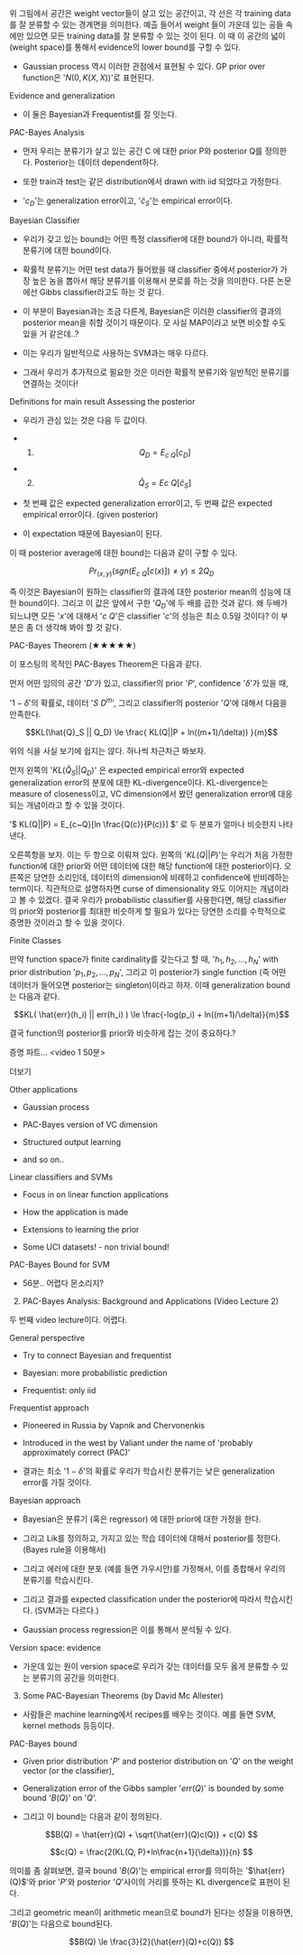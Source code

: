 위 그림에서 공간은 weight vector들이 살고 있는 공간이고, 각 선은 각 training data를 잘 분류할 수 있는 경계면을 의미한다. 예츨 들어서 weight 들이 가운데 있는 공들 속에만 있으면 모든 training data를 잘 분류할 수 있는 것이 된다. 이 때 이 공간의 넓이 (weight space)를 통해서 evidence의 lower bound를 구할 수 있다. 

  - Gaussian process 역시 이러한 관점에서 표현될 수 있다. GP prior over function은 '$N(0, K(X, X))$'로 표현된다. 



Evidence and generalization 

 -  이 둘은 Bayesian과 Frequentist를 잘 잇는다. 



PAC-Bayes Analysis

 - 먼저 우리는 분류기가 살고 있는 공간 C 에 대한 prior P와  posterior Q를 정의한다. Posterior는 데이터 dependent하다. 

 - 또한 train과 test는 같은 distribution에서 drawn with iid 되었다고 가정한다. 

 - '$c_D$'는 generalization error이고, '$\hat{c}_S$'는 empirical error이다. 



Bayesian Classifier 

 - 우리가 갖고 있는 bound는 어떤 특정 classifier에 대한 bound가 아니라, 확률적 분류기에 대한 bound이다. 

 - 확률적 분류기는 어떤 test data가 들어왔을 때 classifier 중에서 posterior가 가장 높은 놈을 뽑아서 해당 분류기를 이용해서 분로를 하는 것을 의미한다. 다른 논문에선 Gibbs classifier라고도 하는 것 같다. 

 - 이 부분이 Bayesian과는 조금 다른게, Bayesian은 이러한 classifier의 결과의 posterior mean을 취할 것이기 때문이다. 모 사실 MAP이라고 보면 비슷할 수도 있을 거 같은데..? 

 - 이는 우리가 일반적으로 사용하는 SVM과는 매우 다르다. 

 - 그래서 우리가 추가적으로 필요한 것은 이러한 확률적 분류기와 일반적인 분류기를 연결하는 것이다! 



Definitions for main result Assessing the posterior 

 - 우리가 관심 있는 것은 다음 두 값이다. 

 - 1. $$ Q_D = E_{c~Q}[c_D] $$

 - 2. $$\hat{Q}_S = E{c~Q}[\hat{c}_S]$$

 - 첫 번째 값은 expected generalization error이고, 두 번째 값은 expected empirical error이다. (given posterior) 

 - 이 expectation 때문에 Bayesian이 된다. 

 

 이 때 posterior average에 대한 bound는 다음과 같이 구할 수 있다. 

$$ Pr_{(x, y)}(sgn(E_{c~Q}[c(x)])\ne y) \le 2Q_D $$

즉 이것은 Bayesian이 원하는 classifier의 결과에 대한 posterior mean의 성능에 대한 bound이다. 그리고 이 값은 앞에서 구한 '$Q_D$'에 두 배를 곱한 것과 같다. 왜 두배가 되느냐면 모든 '$x$'에 대해서 '$c~Q$'은 classifier '$c$'의 성능은 최소 0.5일 것이다? 이 부분은 좀 더 생각해 봐야 할 것 같다. 



PAC-Bayes Theorem (★★★★★)

 이 포스팅의 목적인 PAC-Bayes Theorem은 다음과 같다. 

 먼저 어떤 임의의 공간 '$D$'가 있고, classifier의 prior '$P$', confidence '$\delta$'가 있을 때, 

 '$1-\delta$'의 확률로, 데이터 '$S~D^m$', 그리고 classifier의 posterior '$Q$'에 대해서 다음을 만족한다. 

$$KL(\hat{Q}_S || Q_D) \le \frac{  KL(Q||P + ln((m+1)/\delta))  }{m}$$

 위의 식을 사실 보기에 쉽지는 않다. 하나씩 차근차근 봐보자. 

 먼저 왼쪽의 '$KL(\hat{Q}_S || Q_D)$' 은 expected empirical error와 expected generalization error의 분포에 대한 KL-divergence이다. KL-divergence는 measure of closeness이고, VC dimension에서 봤던 generalization error에 대응되는 개념이라고 할 수 있을 것이다. 

 '$  KL(Q||P) = E_{c~Q}[ln \frac{Q(c)}{P(c)}] $' 로 두 분포가 얼마나 비슷한지 나타낸다. 



 오른쪽항을 보자. 이는 두 항으로 이뤄져 있다. 왼쪽의 '$KL(Q||P)$'는 우리가 처음 가정한 function에 대한 prior와 어떤 데이터에 대한 해당 function에 대한 posterior이다. 오른쪽은 당연한 소리인데, 데이터의 dimension에 비례하고 confidence에 반비례하는 term이다. 직관적으로 설명하자면 curse of dimensionality 와도 이어지는 개념이라고 볼 수 있겠다. 결국 우리가 probabilistic classifier를 사용한다면, 해당 classifier의 prior와 posterior를 최대한 비슷하게 할 필요가 있다는 당연한 소리를 수학적으로 증명한 것이라고 할 수 있을 것이다. 



Finite Classes 

 만약 function space가 finite cardinality를 갖는다고 할 때, '$h_1, h_2, ..., h_N$' with prior distribution '$p_1, p_2, ..., p_N$', 그리고 이 posterior가 single function (즉 어떤 데이터가 들어오면 posterior는 singleton)이라고 하자. 이때 generalization bound는 다음과 같다. 

$$KL( \hat{err}(h_i) || err(h_i) ) \le \frac{-log(p_i) + ln((m+1)/\delta)}{m}$$

 

결국 function의 posterior를 prior와 비슷하게 잡는 것이 중요하다.? 



증명 파트... <video 1 50분> 

더보기
 

Other applications

 - Gaussian process

 - PAC-Bayes version of VC dimension 

 - Structured output learning 

 - and so on.. 



Linear classifiers and SVMs

 - Focus in on linear function applications 

 - How the application is made

 - Extensions to learning the prior

 - Some UCI datasets! - non trivial bound! 



PAC-Bayes Bound for SVM

 - 56분.. 어렵다 몬소리지? 





2. PAC-Bayes Analysis: Background and Applications (Video Lecture 2)

두 번째 video lecture이다. 어렵다. 



General perspective

 - Try to connect Bayesian and frequentist 

 - Bayesian: more probabilistic prediction 

 - Frequentist: only iid



Frequentist approach

 - Pioneered in Russia by Vapnik and Chervonenkis

 - Introduced in the west by Valiant under the name of 'probably approximately correct (PAC)' 

 - 결과는 최소 '$1-\delta$'의 확률로 우리가 학습시킨 분류기는 낮은 generalization error를 가질 것이다. 



Bayesian approach

 - Bayesian은 분류기 (혹은 regressor) 에 대한 prior에 대한 가정을 한다. 

 - 그리고 Lik를 정의하고, 가지고 있는 학습 데이터에 대해서 posterior를 정한다. (Bayes rule을 이용해서)

 - 그리고 에러에 대한 분포 (예를 들면 가우시안)를 가정해서, 이를 종합해서 우리의 분류기를 학습시킨다. 

 - 그리고 결과를 expected classification under the posterior에 따라서 학습시킨다. (SVM과는 다르다.)

 - Gaussian process regression은 이를 통해서 분석될 수 있다. 



Version space: evidence 



 - 가운데 있는 원이 version space로 우리가 갖는 데이터를 모두 옳게 분류할 수 있는 분류기의 공간을 의미한다. 





3. Some PAC-Bayesian Theorems (by David Mc Allester)

 - 사람들은 machine learning에서 recipes를 배우는 것이다. 예를 들면 SVM, kernel methods 등등이다. 

 

PAC-Bayes bound 

 - Given prior distribution '$P$' and posterior distribution on '$Q$' on the weight vector (or the classifier), 

 - Generalization error of the Gibbs sampler '$err(Q)$' is bounded by some bound '$B(Q)$' on '$Q$'.

 - 그리고 이 bound는 다음과 같이 정의된다. 

$$B(Q) = \hat{err}(Q) + \sqrt{\hat{err}(Q)c(Q)} + c(Q) $$

$$c(Q) = \frac{2(KL(Q, P)+ln\frac{n+1}{\delta})}{n} $$

 의미를 좀 살펴보면, 결국 bound '$B(Q)$'는 empirical error를 의미하는 '$\hat{err}(Q)$'와 prior '$P$'와 posterior '$Q$'사이의 거리를 뜻하는 KL divergence로 표현이 된다. 



그리고 geometric mean이 arithmetic mean으로 bound가 된다는 성질을 이용하면, '$B(Q)$'는 다음으로 bound된다. 

$$B(Q) \le \frac{3}{2}(\hat{err}(Q)+c(Q)) $$
